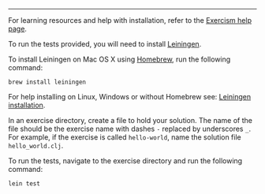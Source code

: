 * * * *

For learning resources and help with installation, refer to the
[Exercism help page][].

To run the tests provided, you will need to install [Leiningen][].

To install Leiningen on Mac OS X using [Homebrew][], run the following command:

    brew install leiningen

For help installing on Linux, Windows or without Homebrew see:
[Leiningen installation][].

[Exercism help page]: http://exercism.io/languages/clojure
[Leiningen]: http://leiningen.org
[Homebrew]: http://brew.sh
[Leiningen installation]: https://github.com/technomancy/leiningen#installation

In an exercise directory, create a file to hold your solution. The name of the
file should be the exercise name with dashes `-` replaced by underscores `_`.
For example, if the exercise is called `hello-world`, name the solution file
`hello_world.clj`.

To run the tests, navigate to the exercise directory and run the following
command:

    lein test
